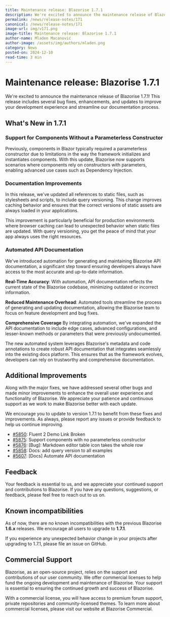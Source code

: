 ```yaml
---
title: Maintenance release: Blazorise 1.7.1
description: We're excited to announce the maintenance release of Blazorise 1.7.1! This release includes several bug fixes, enhancements, and updates to improve your development experience and streamline our documentation process.
permalink: /news/release-notes/171
canonical: /news/release-notes/171
image-url: img/v171.png
image-title: Maintenance release: Blazorise 1.7.1
author-name: Mladen Macanović
author-image: /assets/img/authors/mladen.png
category: News
posted-on: 2024-12-10
read-time: 3 min
---
```


# Maintenance release: Blazorise 1.7.1

We're excited to announce the maintenance release of Blazorise 1.7.1! This release includes several bug fixes, enhancements, and updates to improve your development experience and streamline our documentation process.

## What's New in 1.7.1

### Support for Components Without a Parameterless Constructor

Previously, components in Blazor typically required a parameterless constructor due to limitations in the way the framework initializes and instantiates components. With this update, Blazorise now supports scenarios where components rely on constructors with parameters, enabling advanced use cases such as Dependency Injection.

### Documentation Improvements

In this release, we've updated all references to static files, such as stylesheets and scripts, to include query versioning. This change improves caching behavior and ensures that the correct versions of static assets are always loaded in your applications.

This improvement is particularly beneficial for production environments where browser caching can lead to unexpected behavior when static files are updated. With query versioning, you get the peace of mind that your app always uses the right resources.

### Automated API Documentation

We've introduced automation for generating and maintaining Blazorise API documentation, a significant step toward ensuring developers always have access to the most accurate and up-to-date information.

**Real-Time Accuracy**: With automation, API documentation reflects the current state of the Blazorise codebase, minimizing outdated or incorrect information.

**Reduced Maintenance Overhead**: Automated tools streamline the process of generating and updating documentation, allowing the Blazorise team to focus on feature development and bug fixes.

**Comprehensive Coverage** By integrating automation, we've expanded the API documentation to include edge cases, advanced configurations, and lesser-known methods or parameters that were previously undocumented.

The new automated system leverages Blazorise's metadata and code annotations to create robust API documentation that integrates seamlessly into the existing docs platform. This ensures that as the framework evolves, developers can rely on trustworthy and comprehensive documentation.

## Additional Improvements

Along with the major fixes, we have addressed several other bugs and made minor improvements to enhance the overall user experience and functionality of Blazorise. We appreciate your patience and continuous support as we work to make Blazorise better with each update.

We encourage you to update to version 1.7.1 to benefit from these fixes and improvements. As always, please report any issues or provide feedback to help us continue improving.

- [#5850](https://github.com/Megabit/Blazorise/issues/5850): Fluent 2 Demo Link Broken
- [#5875](https://github.com/Megabit/Blazorise/issues/5875): Support components with no parameterless constructor
- [#5876](https://github.com/Megabit/Blazorise/issues/5876): [Bug]: Markdown editor table icon takes the whole row
- [#5858](https://github.com/Megabit/Blazorise/issues/5858): Docs: add query version to all examples
- [#5607](https://github.com/Megabit/Blazorise/issues/5607): [Docs] Automate API documentation

## Feedback

Your feedback is essential to us, and we appreciate your continued support and contributions to Blazorise. If you have any questions, suggestions, or feedback, please feel free to reach out to us on.

## Known incompatibilities

As of now, there are no known incompatibilities with the previous Blazorise **1.6.x** releases. We encourage all users to upgrade to **1.7.1**.

If you experience any unexpected behavior change in your projects after upgrading to 1.7.1, please file an issue on GitHub.

## Commercial Support

Blazorise, as an open-source project, relies on the support and contributions of our user community. We offer commercial licenses to help fund the ongoing development and maintenance of Blazorise. Your support is essential to ensuring the continued growth and success of Blazorise.

With a commercial license, you will have access to premium forum support, private repositories and community-licensed themes. To learn more about commercial licenses, please visit our website at Blazorise Commercial.
